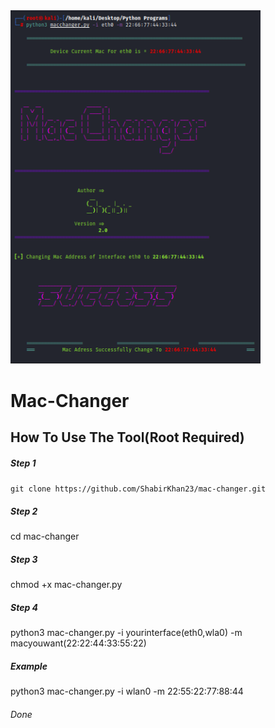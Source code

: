 <img src='banner2.png' width=400>

# Mac-Changer

<h2>How To Use The Tool(Root Required)</h2>
<h5>Step 1</h5><code>git clone https://github.com/ShabirKhan23/mac-changer.git</code>
<h5>Step 2</h5><p>cd mac-changer</>
<h5>Step 3</h5><p>chmod +x mac-changer.py</p>
<h5>Step 4</h5><p>python3 mac-changer.py -i yourinterface(eth0,wla0) -m macyouwant(22:22:44:33:55:22)</p>
<h5>Example</h5><p>python3 mac-changer.py -i wlan0 -m 22:55:22:77:88:44</p>
<h6>Done</h6>
